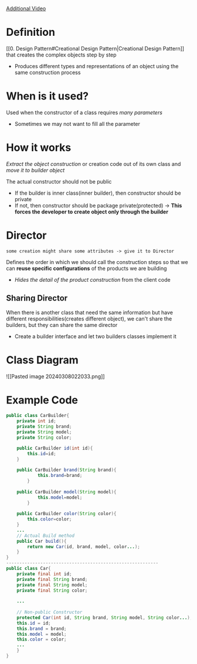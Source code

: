 [Additional Video](https://www.youtube.com/watch?v=MaY_MDdWkQw&list=PLlsmxlJgn1HJpa28yHzkBmUY-Ty71ZUGc&index=5)

# Definition
[[0. Design Pattern#Creational Design Pattern|Creational Design Pattern]] that creates the complex objects step by step
- Produces different types and representations of an object using the same construction process

# When is it used?
Used when the constructor of a class requires *many parameters*
- Sometimes we may not want to fill all the parameter

# How it works
*Extract the object construction* or creation code out of its own class and *move it to builder object*

The actual constructor should not be public
- If the builder is inner class(inner builder), then constructor should be private
- If not, then constructor should be package private(protected)
$\to$ **This forces the developer to create object only through the builder**


# Director
`some creation might share some attributes -> give it to Director`

Defines the order in which we should call the construction steps so that we can **reuse specific configurations** of the products we are building
- *Hides the detail of the product construction* from the client code

## Sharing Director
When there is another class that need the same information but have different responsibilities(creates different object), we can't share the builders, but they can share the same director
- Create a builder interface and let two builders classes implement it

# Class Diagram
![[Pasted image 20240308022033.png]]

# Example Code
```java
public class CarBuilder{
	private int id;
	private String brand;
	private String model;
	private String color;

	public CarBuilder id(int id){
		this.id=id;
	}
	
	public CarBuilder brand(String brand){
			this.brand=brand;
		}
		
	public CarBuilder model(String model){
			this.model=model;
		}
	
	public CarBuilder color(String color){
		this.color=color;
	}
	...
	// Actual Build method
	public Car build(){
		return new Car(id, brand, model, color...);
	}
}
----------------------------------------------------------
public class Car{
	private final int id;
	private final String brand;
	private final String model;
	private final String color;
	
	...
	
	// Non-public Constructor
	protected Car(int id, String brand, String model, String color...);{
	this.id = id;
	this.brand = brand;
	this.model = model;
	this.color = color;
	...
	}
}


```